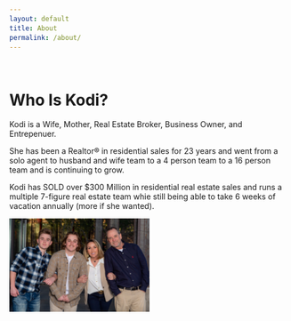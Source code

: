 ```yaml
---
layout: default
title: About
permalink: /about/
---
```


<br>
<h1>Who Is Kodi?</h1>
Kodi is a Wife, Mother, Real Estate Broker, Business Owner, and Entrepenuer.

She has been a Realtor®️ in residential sales for 23 years and went from a solo agent to husband and wife team to a 4 person team to a 16 person team and is continuing to grow.

Kodi has SOLD over $300 Million in residential real estate sales and runs a multiple 7-figure real estate team whie still being able to take 6 weeks of vacation annually (more if she wanted).

<a><img src="/img/family.jpg" width="50%"></a>
